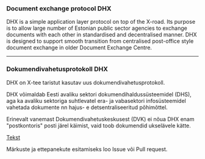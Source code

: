 ### Document exchange protocol DHX

DHX is a simple application layer protocol on top of the X-road. Its purpose is to allow large number of Estonian public sector agencies to exchange documents with each other in standardised and decentralised manner. DHX is designed to support smooth transition from centralised post-office style document exchange in older Document Exchange Centre.

---

### Dokumendivahetusprotokoll DHX

DHX on X-tee taristut kasutav uus dokumendivahetusprotokoll.

DHX võimaldab Eesti avaliku sektori dokumendihaldussüsteemidel (DHS), aga ka avaliku sektoriga suhtlevatel era- ja vabasektori infosüsteemidel vahetada dokumente nn hajus- e detsentraliseeritud põhimõttel.

Erinevalt vanemast Dokumendivahetuskeskusest (DVK) ei nõua DHX enam "postkontoris" posti järel käimist, vaid toob dokumendid ukselävele kätte.

[Tekst](Protokoll.md)

Märkuste ja ettepanekute esitamiseks loo Issue või Pull request.
